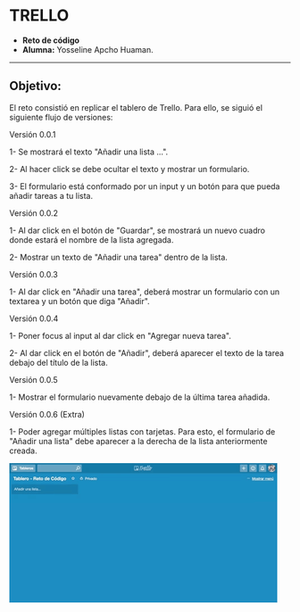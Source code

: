 # TRELLO


* **Reto de código**
* **Alumna:** Yosseline Apcho Huaman.

***

## Objetivo:

El reto consistió en  replicar el tablero de Trello. Para ello, se siguió el siguiente flujo de versiones:

Versión 0.0.1

1- Se mostrará el texto "Añadir una lista ...".

2- Al hacer click se debe ocultar el texto y mostrar un formulario.

3- El formulario está conformado por un input y un botón para que pueda añadir tareas a tu lista.

Versión 0.0.2

1- Al dar click en el botón de "Guardar", se mostrará un nuevo cuadro donde estará el nombre de la lista agregada.

2- Mostrar un texto de "Añadir una tarea" dentro de la lista.

Versión 0.0.3

1- Al dar click en "Añadir una tarea", deberá mostrar un formulario con un textarea y un botón que diga "Añadir".

Versión 0.0.4

1- Poner focus al input al dar click en "Agregar nueva tarea".

2- Al dar click en el botón de "Añadir", deberá aparecer el texto de la tarea debajo del título de la lista.

Versión 0.0.5

1- Mostrar el formulario nuevamente debajo de la última tarea añadida.

Versión 0.0.6 (Extra)

1- Poder agregar múltiples listas con tarjetas. Para esto, el formulario de "Añadir una lista" debe aparecer a la derecha de la lista anteriormente creada.

![TRELLO](assets/imgs/trello.gif)
